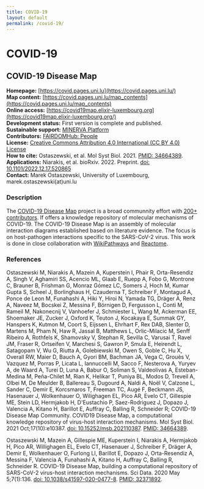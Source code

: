 ```yaml
---
title: COVID-19
layout: default
permalink: /covid-19/
---
```


# COVID-19
## COVID-19 Disease Map

**Homepage:** [https://covid.pages.uni.lu](https://covid.pages.uni.lu/)  
**Map content:** [https://covid.pages.uni.lu/map_contents](https://covid.pages.uni.lu/map_contents)  
**Online access:** [https://covid19map.elixir-luxembourg.org](https://covid19map.elixir-luxembourg.org/)  
**Development status:** First version is complete and published.  
**Sustainable support:** [MINERVA Platform](https://minerva.pages.uni.lu/)  
**Contributors:** [FAIRDOMHub: People](https://fairdomhub.org/projects/190#people)  
**License:** [Creative Commons Attribution 4.0 International (CC BY 4.0) License](https://creativecommons.org/licenses/by/4.0/)  
**How to cite:** Ostaszewski, et al. Mol Syst Biol. 2021. [PMID: 34664389](https://www.ncbi.nlm.nih.gov/pubmed/34664389).  
**Applications:** Niarakis, et al. bioRxiv. 2022. Preprint. [doi: 10.1101/2022.12.17.520865](https://doi.org/10.1101/2022.12.17.520865)  
**Contact:** Marek Ostaszewski, University of Luxembourg, marek.ostaszewski(at)uni.lu  

### Description

The [COVID-19 Disease Map](https://covid.pages.uni.lu/) project is a broad communnity effort with [200+ contributors](https://fairdomhub.org/projects/190#people). If offers a knowledge repository of molecular mechanisms of COVID-19. The COVID-19 Disease Map is an assembly of molecular interaction diagrams established based on literature evidence. The focus is on host-pathogen interactions specific to the SARS-CoV-2 virus. This work is done in close collaboration with [WikiPathways](https://www.wikipathways.org/index.php/Portal:Disease/COVIDPathways) and [Reactome](https://reactome.org/PathwayBrowser/#/R-HSA-9679506).

### References

Ostaszewski M, Niarakis A, Mazein A, Kuperstein I, Phair R, Orta-Resendiz A, Singh V, Aghamiri SS, Acencio ML, Glaab E, Ruepp A, Fobo G, Montrone C, Brauner B, Frishman G, Monraz Gómez LC, Somers J, Hoch M, Kumar Gupta S, Scheel J, Borlinghaus H, Czauderna T, Schreiber F, Montagud A, Ponce de Leon M, Funahashi A, Hiki Y, Hiroi N, Yamada TG, Dräger A, Renz A, Naveez M, Bocskei Z, Messina F, Börnigen D, Fergusson L, Conti M, Rameil M, Nakonecnij V, Vanhoefer J, Schmiester L, Wang M, Ackerman EE, Shoemaker JE, Zucker J, Oxford K, Teuton J, Kocakaya E, Summak GY, Hanspers K, Kutmon M, Coort S, Eijssen L, Ehrhart F, Rex DAB, Slenter D, Martens M, Pham N, Haw R, Jassal B, Matthews L, Orlic-Milacic M, Senff Ribeiro A, Rothfels K, Shamovsky V, Stephan R, Sevilla C, Varusai T, Ravel JM, Fraser R, Ortseifen V, Marchesi S, Gawron P, Smula E, Heirendt L, Satagopam V, Wu G, Riutta A, Golebiewski M, Owen S, Goble C, Hu X, Overall RW, Maier D, Bauch A, Gyori BM, Bachman JA, Vega C, Grouès V, Vazquez M, Porras P, Licata L, Iannuccelli M, Sacco F, Nesterova A, Yuryev A, de Waard A, Turei D, Luna A, Babur O, Soliman S, Valdeolivas A, Esteban-Medina M, Peña-Chilet M, Rian K, Helikar T, Puniya BL, Modos D, Treveil A, Olbei M, De Meulder B, Ballereau S, Dugourd A, Naldi A, Noël V, Calzone L, Sander C, Demir E, Korcsmaros T, Freeman TC, Augé F, Beckmann JS, Hasenauer J, Wolkenhauer O, Wilighagen EL, Pico AR, Evelo CT, Gillespie ME, Stein LD, Hermjakob H, D'Eustachio P, Saez-Rodriguez J, Dopazo J, Valencia A, Kitano H, Barillot E, Auffray C, Balling R, Schneider R; COVID-19 Disease Map Community. COVID19 Disease Map, a computational knowledge repository of virus-host interaction mechanisms. Mol Syst Biol. 2021 Oct;17(10):e10387. [doi: 10.15252/msb.202110387](https://doi.org/10.15252/msb.202110387). [PMID: 34664389](https://www.ncbi.nlm.nih.gov/pubmed/34664389). 

Ostaszewski M, Mazein A, Gillespie ME, Kuperstein I, Niarakis A, Hermjakob H, Pico AR, Willighagen EL, Evelo CT, Hasenauer J, Schreiber F, Dräger A, Demir E, Wolkenhauer O, Furlong LI, Barillot E, Dopazo J, Orta-Resendiz A, Messina F, Valencia A, Funahashi A, Kitano H, Auffray C, Balling R, Schneider R. COVID-19 Disease Map, building a computational repository of SARS-CoV-2 virus-host interaction mechanisms. Sci Data. 2020 May 5;7(1):136. [doi: 10.1038/s41597-020-0477-8](https://doi.org/10.1038/s41597-020-0477-8). [PMID: 32371892](https://www.ncbi.nlm.nih.gov/pubmed/32371892).
